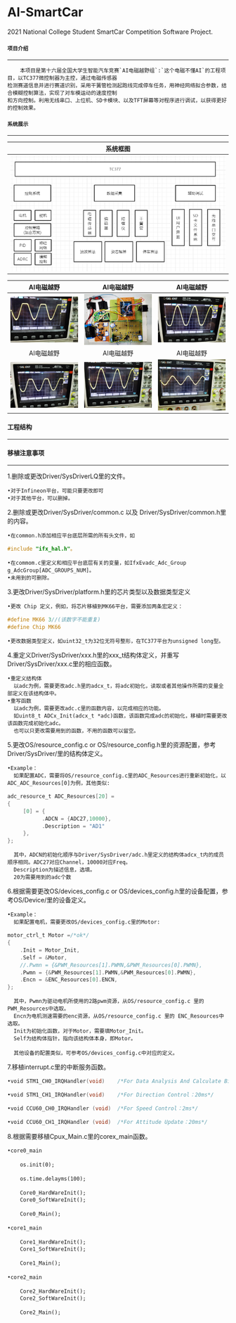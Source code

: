 # AI-SmartCar
 2021 National College Student SmartCar Competition Software Project.  
 
 
#### `项目介绍`
-----------------------------------------------------------------------------------------------

        本项目是第十六届全国大学生智能汽车竞赛`AI电磁越野组`:`这个电磁不懂AI`的工程项目，以TC377微控制器为主控，通过电磁传感器
    检测赛道信息并进行赛道识别，采用干簧管检测起跑线完成停车任务，用神经网络拟合参数，结合模糊控制算法，实现了对车模运动的速度控制
    和方向控制。利用无线串口、上位机、SD卡模块、以及TFT屏幕等对程序进行调试，以获得更好的控制效果。
    
#### `系统展示`
-----------------------------------------------------------------------------------------------

|   系统框图    |
|:---------------:| 
|![image10](https://github.com/GTshenmi/AI-SmartCar/blob/main/Display%20Image/0.PNG)|

|   AI电磁越野    |   AI电磁越野    |   AI电磁越野    |   
|:---------------:|:---------------:|:---------------:|
|![image4](https://github.com/GTshenmi/Electronic-Design-Competition/blob/main/Display%20Image/4.jpeg)|![image3](https://github.com/GTshenmi/Electronic-Design-Competition/blob/main/Display%20Image/3.jpeg)|![image5](https://github.com/GTshenmi/Electronic-Design-Competition/blob/main/Display%20Image/5.jpeg)|
|   AI电磁越野    |    AI电磁越野         |      AI电磁越野        |   
|![image7](https://github.com/GTshenmi/Electronic-Design-Competition/blob/main/Display%20Image/7.jpeg)|![image6](https://github.com/GTshenmi/Electronic-Design-Competition/blob/main/Display%20Image/6.jpeg)|![image8](https://github.com/GTshenmi/Electronic-Design-Competition/blob/main/Display%20Image/8.jpeg)|

#### 工程结构
-----------------------------------------------------------------------------------------------
     
#### 移植注意事项
-----------------------------------------------------------------------------------------------
1.删除或更改Driver/SysDriverLQ里的文件。<br>

    •对于Infineon平台，可能只要更改即可  
    •对于其他平台，可以删掉。
    
2.删除或更改Driver/SysDriver/common.c 以及 Driver/SysDriver/common.h里的内容。 

    •在common.h添加相应平台底层所需的所有头文件，如
        
 ```c
 #include "ifx_hal.h"。
 ```
       
    •在commom.c里定义和相应平台底层有关的变量，如IfxEvadc_Adc_Group g_AdcGroup[ADC_GROUPS_NUM]。  
    •未用到的可删除。 
    
3.更改Driver/SysDriver/platform.h里的芯片类型以及数据类型定义  

    •更改 Chip 定义，例如，将芯片移植到MK66平台，需要添加两条宏定义：  
    
```c
#define MK66 3//(该数字不能重复)  
#define Chip MK66  
```
    
    •更改数据类型定义，如uint32_t为32位无符号整形，在TC377平台为unsigned long型。  
    
4.重定义Driver/SysDriver/xxx.h里的xxx_t结构体定义，并重写Driver/SysDriver/xxx.c里的相应函数。  

    •重定义结构体  
      以adc为例，需要更改adc.h里的adcx_t，将adc初始化，读取或者其他操作所需的变量全部定义在该结构体中。  
    •重写函数  
      以adc为例，需要更改adc.c里的函数内容，以完成相应的功能。  
      如uint8_t ADCx_Init(adcx_t *adc)函数，该函数完成adc的初始化，移植时需要更改该函数完成初始化adc。  
      也可以只更改需要用到的函数，不用的函数可以留空。  
    
5.更改OS/resource_config.c or OS/resource_config.h里的资源配置，参考Driver/SysDriver/里的结构体定义。  

    •Example：  
      如果配置ADC，需要将OS/resource_config.c里的ADC_Resources进行重新初始化，以ADC_ADC_Resources[0]为例，其他类似:  
   
```c
adc_resource_t ADC_Resources[20] =  
{  
     [0] = {  
           .ADCN = {ADC27,10000},  
           .Description = "AD1"  
     },       
};
```
    
      其中，ADCN的初始化顺序与Driver/SysDriver/adc.h里定义的结构体adcx_t内的成员顺序相同。ADC27对应Channel，10000对应Freq。  
      Description为描述信息，选填。
      20为需要用到的adc个数
      
6.根据需要更改OS/devices_config.c or OS/devices_config.h里的设备配置，参考OS/Device/里的设备定义。

    •Example：  
      如果配置电机，需要更改OS/devices_config.c里的Motor:
```c    
motor_ctrl_t Motor =/*ok*/
{
    .Init = Motor_Init,
    .Self = &Motor,
    //.Pwmn = {&PWM_Resources[1].PWMN,&PWM_Resources[0].PWMN},
    .Pwmn = {&PWM_Resources[1].PWMN,&PWM_Resources[0].PWMN},
    .Encn = &ENC_Resources[0].ENCN,  
};
 ```
      其中，Pwmn为驱动电机所使用的2路pwm资源，从OS/resource_config.c 里的 PWM_Resources中选取。
      Encn为电机测速需要的enc资源，从OS/resource_config.c 里的 ENC_Resources中选取。
      Init为初始化函数，对于Motor，需要填Motor_Init。
      Self为结构体指针，指向该结构体本身，即Motor。
      
      其他设备的配置类似，可参考OS/devices_config.c中对应的定义。
      
7.移植interrupt.c里的中断服务函数。

```c
•void STM1_CH0_IRQHandler(void)    /*For Data Analysis And Calculate Bias：2ms*/
```
```c
•void STM1_CH1_IRQHandler(void)    /*For Direction Control：20ms*/
```
```c
•void CCU60_CH0_IRQHandler (void)  /*For Speed Control：2ms*/
```
```c
•void CCU60_CH1_IRQHandler (void)  /*For Attitude Update：20ms*/
```

    
8.根据需要移植Cpux_Main.c里的corex_main函数。

    •core0_main
        
        os.init(0);

        os.time.delayms(100);

        Core0_HardWareInit();
        Core0_SoftWareInit();

        Core0_Main();
        
    •core1_main
 
        Core1_HardWareInit();
        Core1_SoftWareInit();

        Core1_Main();
        
    •core2_main
    
        Core2_HardWareInit();
        Core2_SoftWareInit();

        Core2_Main();        
        
    
